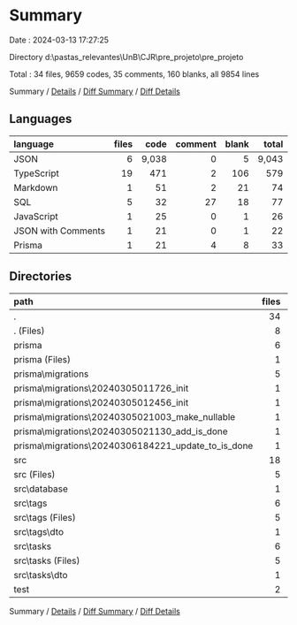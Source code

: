 # Summary

Date : 2024-03-13 17:27:25

Directory d:\\pastas_relevantes\\UnB\\CJR\\pre_projeto\\pre_projeto

Total : 34 files,  9659 codes, 35 comments, 160 blanks, all 9854 lines

Summary / [Details](details.md) / [Diff Summary](diff.md) / [Diff Details](diff-details.md)

## Languages
| language | files | code | comment | blank | total |
| :--- | ---: | ---: | ---: | ---: | ---: |
| JSON | 6 | 9,038 | 0 | 5 | 9,043 |
| TypeScript | 19 | 471 | 2 | 106 | 579 |
| Markdown | 1 | 51 | 2 | 21 | 74 |
| SQL | 5 | 32 | 27 | 18 | 77 |
| JavaScript | 1 | 25 | 0 | 1 | 26 |
| JSON with Comments | 1 | 21 | 0 | 1 | 22 |
| Prisma | 1 | 21 | 4 | 8 | 33 |

## Directories
| path | files | code | comment | blank | total |
| :--- | ---: | ---: | ---: | ---: | ---: |
| . | 34 | 9,659 | 35 | 160 | 9,854 |
| . (Files) | 8 | 9,126 | 2 | 27 | 9,155 |
| prisma | 6 | 53 | 31 | 26 | 110 |
| prisma (Files) | 1 | 21 | 4 | 8 | 33 |
| prisma\\migrations | 5 | 32 | 27 | 18 | 77 |
| prisma\\migrations\\20240305011726_init | 1 | 12 | 3 | 5 | 20 |
| prisma\\migrations\\20240305012456_init | 1 | 15 | 13 | 8 | 36 |
| prisma\\migrations\\20240305021003_make_nullable | 1 | 3 | 3 | 3 | 9 |
| prisma\\migrations\\20240305021130_add_is_done | 1 | 1 | 7 | 1 | 9 |
| prisma\\migrations\\20240306184221_update_to_is_done | 1 | 1 | 1 | 1 | 3 |
| src | 18 | 451 | 2 | 101 | 554 |
| src (Files) | 5 | 54 | 0 | 14 | 68 |
| src\\database | 1 | 8 | 0 | 1 | 9 |
| src\\tags | 6 | 159 | 0 | 38 | 197 |
| src\\tags (Files) | 5 | 154 | 0 | 37 | 191 |
| src\\tags\\dto | 1 | 5 | 0 | 1 | 6 |
| src\\tasks | 6 | 230 | 2 | 48 | 280 |
| src\\tasks (Files) | 5 | 224 | 2 | 48 | 274 |
| src\\tasks\\dto | 1 | 6 | 0 | 0 | 6 |
| test | 2 | 29 | 0 | 6 | 35 |

Summary / [Details](details.md) / [Diff Summary](diff.md) / [Diff Details](diff-details.md)